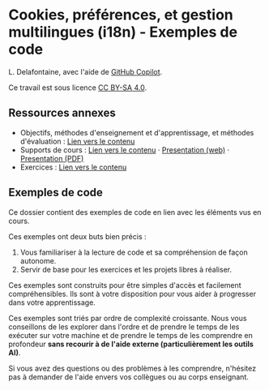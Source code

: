 # Cookies, préférences, et gestion multilingues (i18n) - Exemples de code

L. Delafontaine, avec l'aide de
[GitHub Copilot](https://github.com/features/copilot).

Ce travail est sous licence [CC BY-SA 4.0][licence].

## Ressources annexes

- Objectifs, méthodes d'enseignement et d'apprentissage, et méthodes
  d'évaluation : [Lien vers le contenu](..)
- Supports de cours : [Lien vers le contenu](../01-supports-de-cours/README.md)
  ·
  [Presentation (web)](https://heig-vd-progserv-course.github.io/heig-vd-progserv2-course/04.01-cookies-preferences-et-gestion-multilingues-i18n/01-supports-de-cours/index.html)
  ·
  [Presentation (PDF)](https://heig-vd-progserv-course.github.io/heig-vd-progserv2-course/04.01-cookies-preferences-et-gestion-multilingues-i18n/01-supports-de-cours/04.01-cookies-preferences-et-gestion-multilingues-i18n-presentation.pdf)
- Exercices : [Lien vers le contenu](../03-exercices/README.md)

## Exemples de code

Ce dossier contient des exemples de code en lien avec les éléments vus en cours.

Ces exemples ont deux buts bien précis :

1. Vous familiariser à la lecture de code et sa compréhension de façon autonome.
2. Servir de base pour les exercices et les projets libres à réaliser.

Ces exemples sont construits pour être simples d'accès et facilement
compréhensibles. Ils sont à votre disposition pour vous aider à progresser dans
votre apprentissage.

Ces exemples sont triés par ordre de complexité croissante. Nous vous
conseillons de les explorer dans l'ordre et de prendre le temps de les exécuter
sur votre machine et de prendre le temps de les comprendre en profondeur **sans
recourir à de l'aide externe (particulièrement les outils AI)**.

Si vous avez des questions ou des problèmes à les comprendre, n'hésitez pas à
demander de l'aide envers vos collègues ou au corps enseignant.

[licence]:
	https://github.com/heig-vd-progserv-course/heig-vd-progserv2-course/blob/main/LICENSE.md
